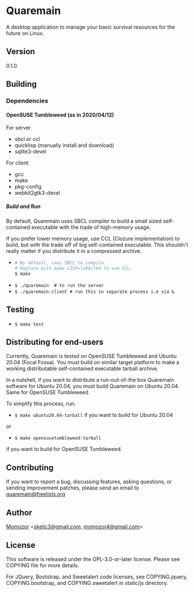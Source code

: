 # Quaremain

A desktop application to manage your basic survival resources for the
future on Linux.


## Version

0.1.0


## Building

### Dependencies

#### OpenSUSE Tumbleweed (as in 2020/04/12)

For server

- sbcl or ccl
- quicklisp (manually install and download)
- sqlite3-devel

For client

- gcc
- make
- pkg-config
- webkit2gtk3-devel

##### Build and Run

By default, Quaremain uses SBCL compiler to build a small sized
self-contained executable with the trade of high-memory usage.

If you prefer lower memory usage, use CCL (Clozure implementation) to build,
but with the trade off of big self-contained executable. This
shouldn't really matter if you distribute it in a compressed archive.

- ```sh
  # By default, uses SBCL to compile.
  # Replace with make LISP=lx86cl64 to use CCL.
  $ make
  ```
-  `$ ./quaremain  # to run the server`
-  `$ ./quaremain-client # run this in separate process i.e via &`

## Testing

- `$ make test`

## Distributing for end-users

Currently, Quaremain is tested on OpenSUSE Tumbleweed and
Ubuntu 20.04 (Focal Fossa). You must build on similar target platform
to make a working distributable self-contained executable tarball archive.

In a nutshell, if you want to distribute a run-out-of-the box Quaremain
software for Ubuntu 20.04, you must build Quaremain on Ubuntu 20.04. Same
for OpenSUSE Tumbleweed.

To simplify this process, run:

- `$ make ubuntu20.04-tarball` if you want to build for Ubuntu 20.04

or

- `$ make opensusetumbleweed-tarball`

if you want to build for OpenSUSE Tumbleweed.

## Contributing

If you want to report a bug, discussing features,
asking questions, or sending improvement patches,
please send an email to quaremain@freelists.org


## Author

[Momozor](https://github.com/momozor) <skelic3@gmail.com, momozor4@gmail.com>


## License

This software is released under the GPL-3.0-or-later license.
Please see COPYING file for more details.

For JQuery, Bootstrap, and Sweetalert code licenses, see 
COPYING.jquery, COPYING.bootstrap, and COPYING.sweetalert in 
static/js directory.
